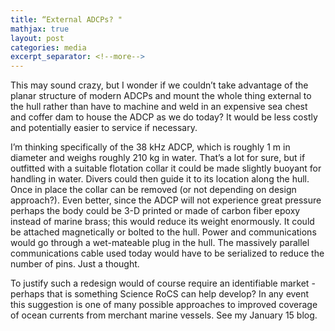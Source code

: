 ```yaml
---
title: “External ADCPs? "
mathjax: true
layout: post
categories: media
excerpt_separator: <!--more-->
---
```


This may sound crazy, but I wonder if we couldn’t take advantage of the planar structure of modern ADCPs and mount the whole thing external to the hull rather than have to machine and weld in an expensive sea chest and coffer dam to house the ADCP as we do today? It would be less costly and potentially easier to service if necessary. 
<!--more-->

I’m thinking specifically of the 38 kHz ADCP, which is roughly 1 m in diameter and weighs roughly 210 kg in water. That’s a lot for sure, but if outfitted with a suitable flotation collar it could be made slightly buoyant for handling in water. Divers could then guide it to its location along the hull. Once in place the collar can be removed (or not depending on design approach?). Even better, since the ADCP will not experience great pressure perhaps the body could be 3-D printed or made of carbon fiber epoxy instead of marine brass; this would reduce its weight enormously. It could be attached magnetically or bolted to the hull. Power and communications would go through a wet-mateable plug in the hull. The massively parallel communications cable used today would have to be serialized to reduce the number of pins. Just a thought. 

To justify such a redesign would of course require an identifiable market - perhaps that is something Science RoCS can help develop? In any event this suggestion is one of many possible approaches to improved coverage of ocean currents from merchant marine vessels. See my January 15 blog. 
